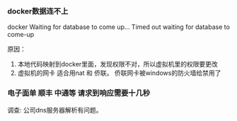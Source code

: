  
 ### docker数据连不上
 
 docker Waiting for database to come up...
 Timed out waiting for database to come-up
        
 原因：
 
1. 本地代码映射到docker里面，发现权限不对，所以虚拟机里的权限要更改
2. 虚拟机的网卡 适合用nat 和 侨联。 侨联网卡被windows的防火墙给禁用了

### 电子面单 顺丰 中通等 请求到响应需要十几秒

调查: 公司dns服务器解析有问题。